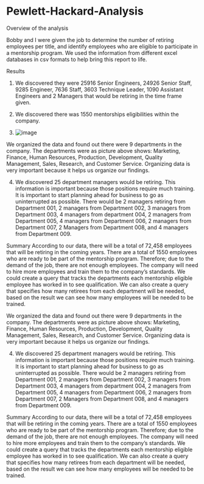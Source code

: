 # Pewlett-Hackard-Analysis
Overview of the analysis

Bobby and I were given the job to determine the number of retiring employees per title, and identify employees who are eligible to participate in a mentorship program.  We used the information from different excel databases in csv formats to help bring this report to life.  

Results
1.	We discovered they were 25916 Senior Engineers, 24926 Senior Staff, 9285 Engineer, 7636 Staff, 3603 Technique Leader, 1090 Assistant Engineers and 2 Managers that would be retiring in the time frame given.

2.	We discovered there was 1550 mentorships eligibilities within the company.

3.	![image](https://user-images.githubusercontent.com/112505962/202931466-c3478e94-4206-4a69-b3d4-6f00d42eeca5.png)


 
We organized the data and found out there were 9 departments in the company.  The departments were as picture above shows: Marketing, Finance, Human Resources, Production, Development, Quality Management, Sales, Research, and Customer Service. Organizing data is very important because it helps us organize our findings. 

4.	We discovered 25 department managers would be retiring. This information is important because those positions require much training. It is important to start planning ahead for business to go as uninterrupted as possible. There would be 2 managers retiring from Department 001, 2 managers from Department 002, 3 managers from Department 003, 4 managers from department 004, 2 managers from Department 005, 4 managers from Department 006, 2 managers from Department 007, 2 Managers from Department 008, and 4 managers from Department 009.



Summary
According to our data, there will be a total of 72,458 employees that will be retiring in the coming years. There are a total of 1550 employees who are ready to be part of the mentorship program. Therefore; due to the demand of the job, there are not enough employees. The company will need to hire more employees and train them to the company’s standards.  We could create a query that tracks the departments each mentorship eligible employee has worked in to see qualification.  We can also create a query that specifies how many retirees from each department will be needed, based on the result we can see how many employees will be needed to be trained. 


 
We organized the data and found out there were 9 departments in the company.  The departments were as picture above shows: Marketing, Finance, Human Resources, Production, Development, Quality Management, Sales, Research, and Customer Service. Organizing data is very important because it helps us organize our findings. 

4.	We discovered 25 department managers would be retiring. This information is important because those positions require much training. It is important to start planning ahead for business to go as uninterrupted as possible. There would be 2 managers retiring from Department 001, 2 managers from Department 002, 3 managers from Department 003, 4 managers from department 004, 2 managers from Department 005, 4 managers from Department 006, 2 managers from Department 007, 2 Managers from Department 008, and 4 managers from Department 009.



Summary
According to our data, there will be a total of 72,458 employees that will be retiring in the coming years. There are a total of 1550 employees who are ready to be part of the mentorship program. Therefore; due to the demand of the job, there are not enough employees. The company will need to hire more employees and train them to the company’s standards.  We could create a query that tracks the departments each mentorship eligible employee has worked in to see qualification.  We can also create a query that specifies how many retirees from each department will be needed, based on the result we can see how many employees will be needed to be trained. 
